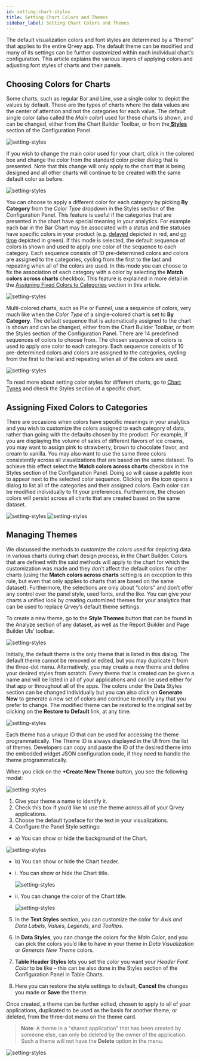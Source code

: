 ```yaml
---
id: setting-chart-styles
title: Setting Chart Colors and Themes 
sidebar_label: Setting Chart Colors and Themes 
---
```


<div style={{textAlign: "justify"}}>

The default visualization colors and font styles are determined by a “theme” that applies to the entire Qrvey app. The default theme can be modified and many of its settings can be further customized within each individual chart’s configuration. This article explains the various layers of applying colors and adjusting font styles of charts and their panels.

## Choosing Colors for Charts 
Some charts, such as regular Bar and Line, use a single color to depict the values by default. These are the types of charts where the data values are the center of attention and not the categories for each value. The default single color (also called the *Main color*) used for these charts is shown, and can be changed, either from the Chart Builder Toolbar, or from the<a href="/docs/ui-docs/dataviews/chart-builder/chart-configuration/styles"> **Styles**</a> section of the Configuration Panel.    

![setting-styles](https://s3.amazonaws.com/cdn.qrvey.com/documentation_assets/ui-docs/chart-builder/colors-and-themes/choose.png#thumbnail-40) 


If you wish to change the main color used for your chart, click in the colored box and change the color from the standard color picker dialog that is presented. Note that this change will only apply to the chart that is being designed and all other charts will continue to be created with the same default color as before.

![setting-styles](https://s3.amazonaws.com/cdn.qrvey.com/documentation_assets/ui-docs/chart-builder/colors-and-themes/color-picker.png) 

You can choose to apply a different color for each category by picking **By Category** from the *Color Type* dropdown in the Styles section of the Configuration Panel. This feature is useful if the categories that are presented in the chart have special meaning in your analytics. For example each bar in the Bar Chart may be associated with a status and the statuses have specific colors in your product (e.g. <u>delayed</u> depicted in red, and <u>on time</u> depicted in green). 
If this mode is selected, the default sequence of colors is shown and used to apply one color of the sequence to each category. Each sequence consists of 10 pre-determined colors and colors are assigned to the categories, cycling from the first to the last and repeating when all of the colors are used. 
In this mode you can choose to fix the association of each category with a color by selecting the **Match colors across charts** checkbox. This feature is explained in more detail in the <a href="#assigning-fixed-colors-to-categories">Assigning Fixed Colors to Categories</a> section in this article.
 

![setting-styles](https://s3.amazonaws.com/cdn.qrvey.com/documentation_assets/ui-docs/chart-builder/colors-and-themes/color-type.png)  

Multi-colored charts, such as Pie or Funnel, use a sequence of colors, very much like when the *Color Type* of a single-colored chart is set to **By Category**. The default sequence that is automatically assigned to the chart is shown and can be changed, either from the Chart Builder Toolbar, or from the Styles section of the Configuration Panel. There are 14 predefined sequences of colors to choose from. 
The chosen sequence of colors is used to apply one color to each category. Each sequence consists of 10 pre-determined colors and colors are assigned to the categories, cycling from the first to the last and repeating when all of the colors are used.

![setting-styles](https://s3.amazonaws.com/cdn.qrvey.com/documentation_assets/ui-docs/chart-builder/colors-and-themes/colors.png) 

To read more about setting color styles for different charts, go to <a href="/docs/ui-docs/dataviews/chart-types/bar-charts" target="_blank">Chart Types</a> and check the Styles section of a specific chart.

## Assigning Fixed Colors to Categories
There are occasions when colors have specific meanings in your analytics and you wish to customize the colors assigned to each category of data, rather than going with the defaults chosen by the product. For example, if you are displaying the volume of sales of different flavors of ice creams, you may want to assign pink to strawberry, brown to chocolate flavor, and cream to vanilla. You may also want to use the same three colors consistently across all visualizations that are based on the same dataset. 
To achieve this effect select the **Match colors across charts** checkbox in the Styles section of the Configuration Panel. Doing so will cause a palette icon to appear next to the selected color sequence. Clicking on the icon opens a dialog to list all of the categories and their assigned colors. Each color can be modified individually to fit your preferences. Furthermore, the chosen colors will persist across all charts that are created based on the same dataset.

![setting-styles](https://s3.amazonaws.com/cdn.qrvey.com/documentation_assets/ui-docs/chart-builder/colors-and-themes/theme-icon.png#thumbnail-40)
![setting-styles](https://s3.amazonaws.com/cdn.qrvey.com/documentation_assets/ui-docs/chart-builder/colors-and-themes/color-values.png#thumbnail)  



## Managing Themes
We discussed the methods to customize the colors used for depicting data in various charts during chart design process, in the Chart Builder. Colors that are defined with the said methods will apply to the chart for which the customization was made and they don’t affect the default colors for other charts (using the **Match colors across charts** setting is an exception to this rule, but even that only applies to charts that are based on the same dataset). 
Furthermore, the selections are only about “colors” and don’t offer any control over the panel style, used fonts, and the like.
You can give your charts a unified look by creating customized themes for your analytics that can be used to replace Qrvey’s default theme settings.

To create a new theme, go to the **Style Themes** button that can be found in the Analyze section of any dataset, as well as the Report Builder and Page Builder UIs’ toolbar.

![setting-styles](https://s3.amazonaws.com/cdn.qrvey.com/documentation_assets/ui-docs/chart-builder/colors-and-themes/tool-icon.png) 



Initially, the default theme is the only theme that is listed in this dialog. The default theme cannot be removed or edited, but you may duplicate it from the three-dot menu. Alternatively, you may create a new theme and define your desired styles from scratch. Every theme that is created can be given a name and will be listed in all of your applications and can be used either for that app or throughout all of the apps. The colors under the Data Styles section can be changed individually but you can also click on **Generate New** to generate a new set of colors and continue to modify any that you prefer to change. The modified theme can be restored to the original set by clicking on the **Restore to Default** link, at any time.

![setting-styles](https://s3.amazonaws.com/cdn.qrvey.com/documentation_assets/ui-docs/chart-builder/colors-and-themes/ctheme1.gif) 

Each theme has a unique ID that can be used for accessing the theme programmatically. The Theme ID is always displayed in the UI from the list of themes. Developers can copy and paste the ID of the desired theme into the embedded widget JSON configuration code, if they need to handle the theme programmatically.

When you click on the **+Create New Theme** button, you see the following modal: 
 
![setting-styles](https://s3.amazonaws.com/cdn.qrvey.com/documentation_assets/ui-docs/chart-builder/colors-and-themes/ctheme2.png-60) 

1. Give your theme a name to identify it. 
2. Check this box if you’d like to use the theme across all of your Qrvey applications. 
3. Choose the default typeface for the text in your visualizations. 
4. Configure the Panel Style settings:
<ul style={{listStyle: 'none', marginLeft: '20px'}}>
<li>a) You can show or hide the background of the Chart.</li>
</ul>

![setting-styles](https://s3.amazonaws.com/cdn.qrvey.com/documentation_assets/ui-docs/chart-builder/colors-and-themes/background.png#thumbnail-60) 

<ul style={{listStyle: 'none', marginLeft: '20px'}}>
<li>b) You can show or hide the Chart header.</li></ul>

<ul style={{listStyle: 'none', marginLeft: '40px'}}>
<li>i. You can show or hide the Chart title.

![setting-styles](https://s3.amazonaws.com/cdn.qrvey.com/documentation_assets/ui-docs/chart-builder/colors-and-themes/title.png#thumbnail-60) 
</li> 
<li>ii. You can change the color of the Chart title.

![setting-styles](https://s3.amazonaws.com/cdn.qrvey.com/documentation_assets/ui-docs/chart-builder/colors-and-themes/color-title.png#thumbnail-60)  
</li></ul>

5. In the **Text Styles** section, you can customize the color for *Axis and Data Labels, Values, Legends*, and *Tooltips*.

6. In **Data Styles**, you can change the colors for the *Main Color*, and you can pick the colors you’d like to have in your theme in *Data Visualization* or *Generate New Theme* colors.
7. **Table Header Styles** lets you set the color you want your *Header Font Color* to be like – this can be also done in the Styles section of the Configuration Panel in Table Charts. 
8. Here you can restore the style settings to default, **Cancel** the changes you made or **Save** the theme.

Once created, a theme can be further edited, chosen to apply to all of your applications, duplicated to be used as the basis for another theme, or deleted, from the three-dot menu on the theme card.


>**Note**: A theme in a “shared application” that has been created by someone else, can only be deleted by the owner of the application. Such a theme will not have the **Delete** option in the menu.

![setting-styles](https://s3.amazonaws.com/cdn.qrvey.com/documentation_assets/ui-docs/chart-builder/colors-and-themes/image13.png) 


</div>